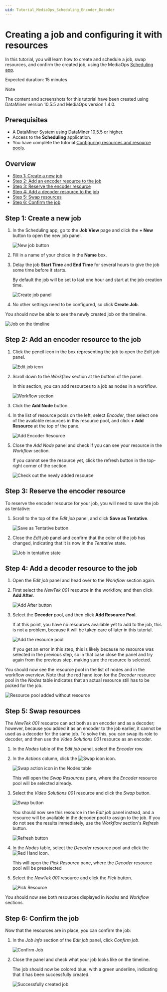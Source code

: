 ```yaml
---
uid: Tutorial_MediaOps_Scheduling_Encoder_Decoder
---
```


# Creating a job and configuring it with resources

In this tutorial, you will learn how to create and schedule a job, swap resources, and confirm the created job, using the MediaOps [Scheduling app](xref:MO_Scheduling).

Expected duration: 15 minutes

> [!NOTE]
> The content and screenshots for this tutorial have been created using DataMiner version 10.5.5 and MediaOps version 1.4.0.

## Prerequisites

- A DataMiner System using DataMiner 10.5.5 or higher.
- Access to the **Scheduling** application.
- You have complete the tutorial [Configuring resources and resource pools](xref:Tutorial_MediaOps_Resource_Studio_Intro).

## Overview

- [Step 1: Create a new job](#step-1-create-a-new-job)
- [Step 2: Add an encoder resource to the job](#step-2-add-an-encoder-resource-to-the-job)
- [Step 3: Reserve the encoder resource](#step-3-reserve-the-encoder-resource)
- [Step 4: Add a decoder resource to the job](#step-4-add-a-decoder-resource-to-the-job)
- [Step 5: Swap resources](#step-5-swap-resources)
- [Step 6: Confirm the job](#step-6-confirm-the-job)

## Step 1: Create a new job

1. In the Scheduling app, go to the **Job View** page and click the **+ New** button to open the new job panel.

   ![New job button](~/solutions/images/Scheduling_New_Job_Button_Placement.png)

1. Fill in a name of your choice in the **Name** box.

1. Delay the job **Start Time** and **End Time** for several hours to give the job some time before it starts.

   By default the job will be set to last one hour and start at the job creation time.

   ![Create job panel](~/solutions/images/Scheduling_Create_Job_Panel.png)

1. No other settings need to be configured, so click **Create Job**.

You should now be able to see the newly created job on the timeline.

![Job on the timeline](~/solutions/images/Scheduling_New_Job_Created.png)

## Step 2: Add an encoder resource to the job

1. Click the pencil icon in the box representing the job to open the *Edit job* panel.

   ![Edit job icon](~/solutions/images/Scheduling_Edit_Job_Icon.png)

1. Scroll down to the *Workflow* section at the bottom of the panel.

   In this section, you can add resources to a job as nodes in a workflow.

   ![Workflow section](~/solutions/images/Scheduling_Edit_Job_Workflow.png)

1. Click the **Add Node** button.

1. In the list of resource pools on the left, select *Encoder*, then select one of the available resources in this resource pool, and click **+ Add Resource** at the top of the pane.

   ![Add Encoder Resource](~/solutions/images/Scheduling_Edit_Job_Add_Encoder_Resource.png)

1. Close the *Add Node* panel and check if you can see your resource in the *Workflow* section.

   If you cannot see the resource yet, click the refresh button in the top-right corner of the section.

   ![Check out the newly added resource](~/solutions/images/Scheduling_Workflow_Resource_Added.png)

## Step 3: Reserve the encoder resource

To reserve the encoder resource for your job, you will need to save the job as tentative:

1. Scroll to the top of the *Edit job* panel, and click **Save as Tentative**.

   ![Save as Tentative button](~/solutions/images/Scheduling_Edit_Job_Save_As_Tentative.png)

1. Close the *Edit job* panel and confirm that the color of the job has changed, indicating that it is now in the *Tentative* state.

   ![Job in tentative state](~/solutions/images/Scheduling_Job_in_tentative_state.png)

## Step 4: Add a decoder resource to the job

1. Open the *Edit job* panel and head over to the *Workflow* section again.

1. First select the *NewTek 001* resource in the workflow, and then click **Add After**.

   ![Add After button](~/solutions/images/Scheduling_Create_Job_Add_After.png)

1. Select the **Decoder** pool, and then click **Add Resource Pool**.

   If at this point, you have no resources available yet to add to the job, this is not a problem, because it will be taken care of later in this tutorial.

   ![Add the resource pool](~/solutions/images/Scheduling_Create_Job_Add_Resource_Pool.png)

   If you get an error in this step, this is likely because no resource was selected in the previous step, so in that case close the panel and try again from the previous step, making sure the resource is selected.

You should now see the resource pool in the list of nodes and in the workflow overview. Note that the red hand icon for the *Decoder* resource pool in the *Nodes* table indicates that an actual resource still has to be picked for the job.

![Resource pool added without resource](~/solutions/images/Scheduling_Create_Job_Red_Hand.png)

## Step 5: Swap resources

The *NewTek 001* resource can act both as an encoder and as a decoder; however, because you added it as an encoder to the job earlier, it cannot be used as a decoder for the same job. To solve this, you can swap its role to decoder, and then use the *Video Solutions 001* resource as an encoder.

1. In the *Nodes* table of the *Edit job* panel, select the *Encoder* row.

1. In the *Actions* column, click the ![Swap icon](~/solutions/images/Scheduling_swap_icon.png) icon.

   ![Swap action icon in the Nodes table](~/solutions/images/Scheduling_Create_Job_Swap_Action.png)

   This will open the *Swap Resources* pane, where the *Encoder* resource pool will be selected already.

1. Select the *Video Solutions 001* resource and click the *Swap* button.

   ![Swap button](~/solutions/images/Scheduling_Create_Job_Swap_Resource.png)

   You should now see this resource in the *Edit job* panel instead, and a resource will be available in the decoder pool to assign to the job. If you do not see the results immediately, use the *Workflow* section's *Refresh* button.

   ![Refresh button](~/solutions/images/Scheduling_Workflow_Refresh.png)

1. In the *Nodes* table, select the *Decoder* resource pool and click the ![Red Hand](~/solutions/images/Red_Hand_icon.png) icon.

   This will open the *Pick Resource* pane, where the *Decoder* resource pool will be preselected

1. Select the *NewTek 001* resource and click the *Pick* button.

    ![Pick Resource](~/solutions/images/Scheduling_Create_Job_Pick_Resource.png)

You should now see both resources displayed in *Nodes* and *Workflow* sections.

## Step 6: Confirm the job

Now that the resources are in place, you can confirm the job:

1. In the *Job info* section of the *Edit job* panel, click *Confirm job*.

   ![Confirm Job](~/solutions/images/Scheduling_Create_Job_Confirm.png)

1. Close the panel and check what your job looks like on the timeline.

   The job should now be colored blue, with a green underline, indicating that it has been successfully created.

   ![Successfully created job](~/solutions/images/Scheduling_job_successful.png)

